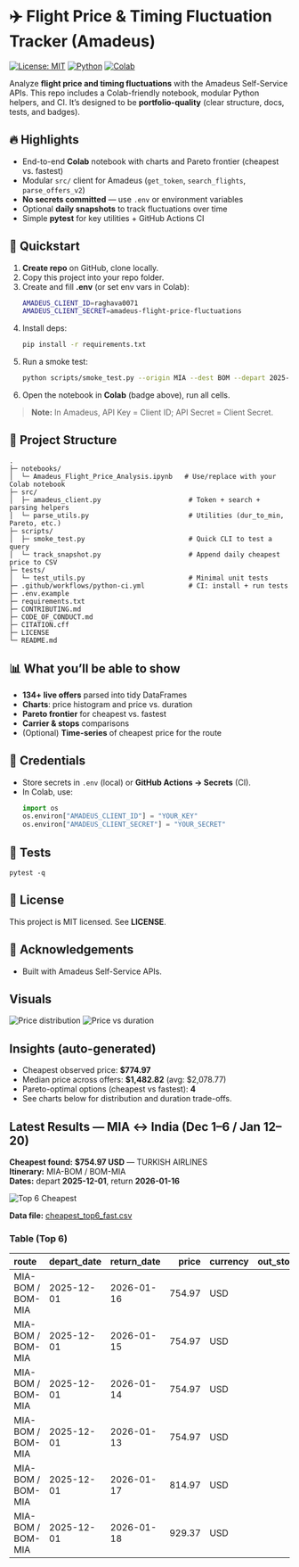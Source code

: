 # ✈️ Flight Price & Timing Fluctuation Tracker (Amadeus)

[![License: MIT](https://img.shields.io/badge/License-MIT-green.svg)](LICENSE)
[![Python](https://img.shields.io/badge/python-3.10%2B-blue.svg)](#)
[![Colab](https://img.shields.io/badge/Run%20in-Colab-orange)](https://colab.research.google.com/github/raghava0071/amadeus-flight-price-fluctuations/blob/main/notebooks/Amadeus_Flight_Price_Analysis.ipynb)

Analyze **flight price and timing fluctuations** with the Amadeus Self-Service APIs.
This repo includes a Colab-friendly notebook, modular Python helpers, and CI.
It’s designed to be **portfolio-quality** (clear structure, docs, tests, and badges).

## 🔥 Highlights
- End-to-end **Colab** notebook with charts and Pareto frontier (cheapest vs. fastest)
- Modular `src/` client for Amadeus (`get_token`, `search_flights`, `parse_offers_v2`)
- **No secrets committed** — use `.env` or environment variables
- Optional **daily snapshots** to track fluctuations over time
- Simple **pytest** for key utilities + GitHub Actions CI

## 🚀 Quickstart
1. **Create repo** on GitHub, clone locally.
2. Copy this project into your repo folder.
3. Create and fill **.env** (or set env vars in Colab):
   ```bash
   AMADEUS_CLIENT_ID=raghava0071
   AMADEUS_CLIENT_SECRET=amadeus-flight-price-fluctuations
   ```
4. Install deps:
   ```bash
   pip install -r requirements.txt
   ```
5. Run a smoke test:
   ```bash
   python scripts/smoke_test.py --origin MIA --dest BOM --depart 2025-12-04 --return 2026-01-16
   ```
6. Open the notebook in **Colab** (badge above), run all cells.

> **Note:** In Amadeus, API Key = Client ID; API Secret = Client Secret.

## 🧭 Project Structure
```
.
├─ notebooks/
│  └─ Amadeus_Flight_Price_Analysis.ipynb   # Use/replace with your Colab notebook
├─ src/
│  ├─ amadeus_client.py                      # Token + search + parsing helpers
│  └─ parse_utils.py                         # Utilities (dur_to_min, Pareto, etc.)
├─ scripts/
│  ├─ smoke_test.py                          # Quick CLI to test a query
│  └─ track_snapshot.py                      # Append daily cheapest price to CSV
├─ tests/
│  └─ test_utils.py                          # Minimal unit tests
├─ .github/workflows/python-ci.yml           # CI: install + run tests
├─ .env.example
├─ requirements.txt
├─ CONTRIBUTING.md
├─ CODE_OF_CONDUCT.md
├─ CITATION.cff
├─ LICENSE
└─ README.md
```

## 📊 What you’ll be able to show
- **134+ live offers** parsed into tidy DataFrames
- **Charts**: price histogram and price vs. duration
- **Pareto frontier** for cheapest vs. fastest
- **Carrier & stops** comparisons
- (Optional) **Time-series** of cheapest price for the route

## 🔑 Credentials
- Store secrets in `.env` (local) or **GitHub Actions → Secrets** (CI).
- In Colab, use:
  ```python
  import os
  os.environ["AMADEUS_CLIENT_ID"] = "YOUR_KEY"
  os.environ["AMADEUS_CLIENT_SECRET"] = "YOUR_SECRET"
  ```

## 🧪 Tests
```
pytest -q
```



## 📄 License
This project is MIT licensed. See **LICENSE**.

## 🙏 Acknowledgements
- Built with Amadeus Self-Service APIs.


## Visuals
![Price distribution](assets/price_hist.png)
![Price vs duration](assets/price_vs_duration.png)


## Insights (auto-generated)
- Cheapest observed price: **$774.97**
- Median price across offers: **$1,482.82** (avg: $2,078.77)
- Pareto-optimal options (cheapest vs fastest): **4**
- See charts below for distribution and duration trade-offs.

## Latest Results — MIA ↔ India (Dec 1–6 / Jan 12–20)

**Cheapest found:** **$754.97 USD** — TURKISH AIRLINES  
**Itinerary:** MIA-BOM / BOM-MIA  
**Dates:** depart **2025-12-01**, return **2026-01-16**

![Top 6 Cheapest](assets/top6_bar.png)

**Data file:** [cheapest_top6_fast.csv](cheapest_top6_fast.csv)

### Table (Top 6)
| route             | depart_date   | return_date   |   price | currency   |   out_stops |   ret_stops | out_carriers                  |
|:------------------|:--------------|:--------------|--------:|:-----------|------------:|------------:|:------------------------------|
| MIA-BOM / BOM-MIA | 2025-12-01    | 2026-01-16    |  754.97 | USD        |           1 |           1 | TURKISH AIRLINES              |
| MIA-BOM / BOM-MIA | 2025-12-01    | 2026-01-15    |  754.97 | USD        |           1 |           1 | TURKISH AIRLINES              |
| MIA-BOM / BOM-MIA | 2025-12-01    | 2026-01-14    |  754.97 | USD        |           1 |           1 | TURKISH AIRLINES              |
| MIA-BOM / BOM-MIA | 2025-12-01    | 2026-01-13    |  754.97 | USD        |           1 |           1 | TURKISH AIRLINES              |
| MIA-BOM / BOM-MIA | 2025-12-01    | 2026-01-17    |  814.97 | USD        |           1 |           1 | TURKISH AIRLINES              |
| MIA-BOM / BOM-MIA | 2025-12-01    | 2026-01-18    |  929.37 | USD        |           1 |           1 | SWISS INTERNATIONAL AIR LINES |

